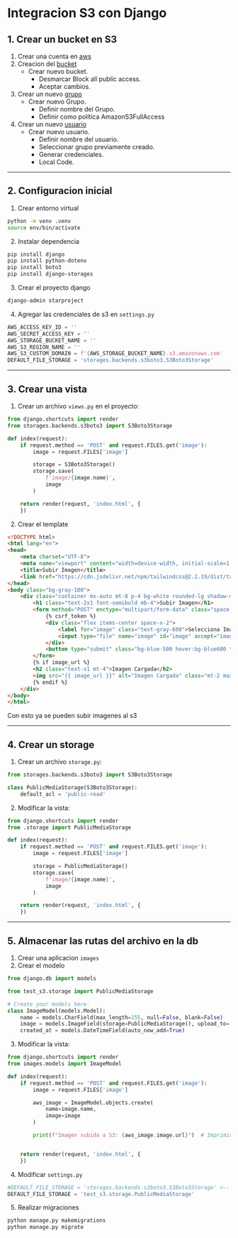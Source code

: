 # Integracion S3 con Django

## 1. Crear un bucket en S3

1. Crear una cuenta en [aws](https://aws.amazon.com/es/free/)
2. Creacion del [bucket](https://s3.console.aws.amazon.com/s3)
    - Crear nuevo bucket.
      - Desmarcar Block all public access.
      - Aceptar cambios.
3. Crear un nuevo [grupo](https://us-east-1.console.aws.amazon.com/iamv2/home)
    - Crear nuevo Grupo.
      - Definir nombre del Grupo.
      - Definir como política AmazonS3FullAccess
4. Crear un nuevo [usuario](https://us-east-1.console.aws.amazon.com/iamv2/home)
    - Crear nuevo usuario.
      - Definir nombre del usuario.
      - Seleccionar grupo previamente creado.
      - Generar credenciales.
      - Local Code.

---

## 2. Configuracion inicial

1. Crear entorno virtual

```bash
python -m venv .venv
source env/bin/activate
```

2. Instalar dependencia

```bash
pip install django
pip install python-dotenv
pip install boto3
pip install django-storages
```

3. Crear el proyecto django

```bash
django-admin starproject
```

4. Agregar las credenciales de s3 en `settings.py`

```python
AWS_ACCESS_KEY_ID = ''
AWS_SECRET_ACCESS_KEY = ''
AWS_STORAGE_BUCKET_NAME = ''
AWS_S3_REGION_NAME = ''
AWS_S3_CUSTOM_DOMAIN = f'{AWS_STORAGE_BUCKET_NAME}.s3.amazonaws.com'
DEFAULT_FILE_STORAGE = 'storages.backends.s3boto3.S3Boto3Storage'
```

---

## 3. Crear una vista

1. Crear un archivo `views.py` en el proyecto:

```python
from django.shortcuts import render
from storages.backends.s3boto3 import S3Boto3Storage

def index(request):
    if request.method == 'POST' and request.FILES.get('image'):
        image = request.FILES['image']

        storage = S3Boto3Storage()
        storage.save(
            f'image/{image.name}',
            image
        )

    return render(request, 'index.html', {
    })
```

2. Crear el template

```html
<!DOCTYPE html>
<html lang="en">
<head>
    <meta charset="UTF-8">
    <meta name="viewport" content="width=device-width, initial-scale=1.0">
    <title>Subir Imagen</title>
    <link href="https://cdn.jsdelivr.net/npm/tailwindcss@2.2.19/dist/tailwind.min.css" rel="stylesheet">
</head>
<body class="bg-gray-100">
    <div class="container mx-auto mt-8 p-4 bg-white rounded-lg shadow-md">
        <h1 class="text-2x1 font-semibold mb-4">Subir Imagen</h1>
        <form method="POST" enctype="multipart/form-data" class="space-y-4">
            {% csrf_token %}
            <div class="flex items-center space-x-2">
                <label for="image" class="text-gray-600">Selecciona Imagen:</label>
                <input type="file" name="image" id="image" accept="image/*" class="py-2 px-4 border border-gray-300 rounded-md">
            </div>
            <button type="submit" class="bg-blue-500 hover:bg-blue600 text-white font-semibold py-2 px-4 rounded">Subir Imagen</button>
        </form>
        {% if image_url %}
        <h2 class="text-x1 mt-4">Imagen Cargada</h2>
        <img src="{{ image_url }}" alt="Imagen Cargada" class="mt-2 max-w-full">
        {% endif %}
    </div>
</body>
</html>
```

Con esto ya se pueden subir imagenes al s3

---

## 4. Crear un storage

1. Crear un archivo `storage.py`:

```python
from storages.backends.s3boto3 import S3Boto3Storage

class PublicMediaStorage(S3Boto3Storage):
    default_acl = 'public-read'
```

2. Modificar la vista:

```python
from django.shortcuts import render
from .storage import PublicMediaStorage

def index(request):
    if request.method == 'POST' and request.FILES.get('image'):
        image = request.FILES['image']

        storage = PublicMediaStorage()
        storage.save(
            f'image/{image.name}',
            image
        )

    return render(request, 'index.html', {
    })
```

---

## 5. Almacenar las rutas del archivo en la db

1. Crear una aplicacion `images`
2. Crear el modelo

```python
from django.db import models

from test_s3.storage import PublicMediaStorage

# Create your models here.
class ImageModel(models.Model):
    name = models.CharField(max_length=255, null=False, blank=False)
    image = models.ImageField(storage=PublicMediaStorage(), upload_to='images')
    created_at = models.DateTimeField(auto_now_add=True)
```

3. Modificar la vista:

```python
from django.shortcuts import render
from images.models import ImageModel

def index(request):
    if request.method == 'POST' and request.FILES.get('image'):
        image = request.FILES['image']

        aws_image = ImageModel.objects.create(
            name=image.name,
            image=image
        )

        print(f"Imagen subida a S3: {aws_image.image.url}")  # Imprimir la url


    return render(request, 'index.html', {
    })
```

4. Modificar `settings.py`

```python
#DEFAULT_FILE_STORAGE = 'storages.backends.s3boto3.S3Boto3Storage' <-- Parametro modificado
DEFAULT_FILE_STORAGE = 'test_s3.storage.PublicMediaStorage'
```

5. Realizar migraciones

```bash
python manage.py makemigrations
python manage.py migrate
```